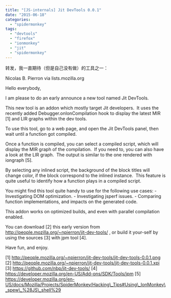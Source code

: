 ```yaml
---
title: "[JS-internals] Jit DevTools 0.0.1"
date: "2015-06-18"
categories: 
  - "spidermonkey"
tags: 
  - "devtools"
  - "firefox"
  - "ionmonkey"
  - "jit"
  - "spidermonkey"
---
```


转发，我一直期待（但是自己没有做）的工具之一：

Nicolas B. Pierron via lists.mozilla.org

Hello everybody,

I am please to do an early announce a new tool named Jit DevTools.

This new tool is an addon which mostly target Jit developers.  It uses the recently added Debugger.onIonCompilation hook to display the latest MIR \[1\] and LIR graphs within the dev tools.

To use this tool, go to a web page, and open the Jit DevTools panel, then wait until a function got compiled.

Once a function is compiled, you can select a compiled script, which will display the MIR graph of the compilation.  If you need to, you can also have a look at the LIR graph.  The output is similar to the one rendered with iongraph \[5\].

By selecting any inlined script, the background of the block titles will change color, if the block correspond to the inlined instance.  This feature is quite useful to identify how a function plays in a compiled script.

You might find this tool quite handy to use for the following use cases: - Investigating DOM optimization. - Investigating jsperf issues. - Comparing function implementations, and impacts on the generated code.

This addon works on optimized builds, and even with parallel compilation enabled.

You can download \[2\] this early version from http://people.mozilla.org/~npierron/jit-dev-tools/ , or build it your-self by using the sources \[3\] with jpm tool \[4\].

Have fun, and enjoy.

\[1\] http://people.mozilla.org/~npierron/jit-dev-tools/jit-dev-tools-0.0.1.png \[2\] http://people.mozilla.org/~npierron/jit-dev-tools/jit-dev-tools-0.0.1.xpi \[3\] https://github.com/nbp/jit-dev-tools/ \[4\] https://developer.mozilla.org/en-US/Add-ons/SDK/Tools/jpm \[5\] https://developer.mozilla.org/en-US/docs/Mozilla/Projects/SpiderMonkey/Hacking\_Tips#Using\_IonMonkey\_spew\_%28JS\_shell%29
